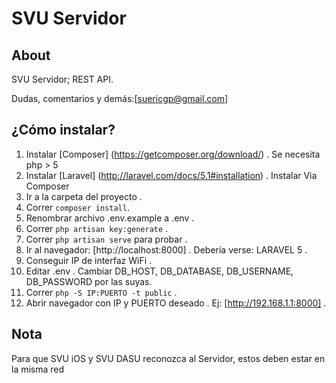 SVU Servidor
====================

About
-----
SVU Servidor; REST API.

Dudas, comentarios y demás:[suericgp@gmail.com]


¿Cómo instalar?
--------------

1. Instalar [Composer] (https://getcomposer.org/download/) . Se necesita php > 5
2. Instalar [Laravel] (http://laravel.com/docs/5.1#installation) . Instalar Via Composer
3. Ir a la carpeta del proyecto .
4. Correr `composer install`.
5. Renombrar archivo .env.example a .env .
6. Correr `php artisan key:generate` .
7. Correr `php artisan serve` para probar .
8. Ir al navegador: [http://localhost:8000] . Debería verse: LARAVEL 5 .
9. Conseguir IP de interfaz WiFi .
10. Editar .env . Cambiar DB_HOST, DB_DATABASE, DB_USERNAME, DB_PASSWORD por las suyas.
11. Correr `php -S IP:PUERTO -t public` .
12. Abrir navegador con IP y PUERTO deseado . Ej: [http://192.168.1.1:8000] .

Nota
-----
Para que SVU iOS y SVU DASU reconozca al Servidor, estos deben estar en la misma red

